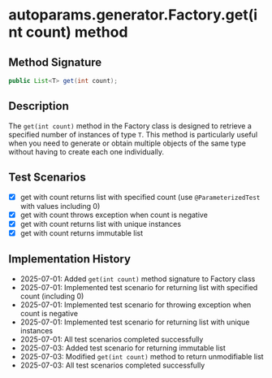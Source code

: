# autoparams.generator.Factory.get(int count) method

## Method Signature

```java
public List<T> get(int count);
```

## Description

The `get(int count)` method in the Factory class is designed to retrieve a specified number of instances of type `T`. This method is particularly useful when you need to generate or obtain multiple objects of the same type without having to create each one individually.

## Test Scenarios

- [x] get with count returns list with specified count (use `@ParameterizedTest` with values including 0)
- [x] get with count throws exception when count is negative
- [x] get with count returns list with unique instances
- [x] get with count returns immutable list

## Implementation History

- 2025-07-01: Added `get(int count)` method signature to Factory class
- 2025-07-01: Implemented test scenario for returning list with specified count (including 0)
- 2025-07-01: Implemented test scenario for throwing exception when count is negative
- 2025-07-01: Implemented test scenario for returning list with unique instances
- 2025-07-01: All test scenarios completed successfully
- 2025-07-03: Added test scenario for returning immutable list
- 2025-07-03: Modified `get(int count)` method to return unmodifiable list
- 2025-07-03: All test scenarios completed successfully

